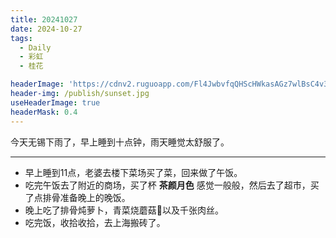 ```yaml
---
title: 20241027
date: 2024-10-27
tags:
  - Daily
  - 彩虹
  - 桂花

headerImage: 'https://cdnv2.ruguoapp.com/Fl4JwbvfqQHScHWkasAGz7wlBsC4v3.jpg'
header-img: /publish/sunset.jpg
useHeaderImage: true
headerMask: 0.4
---
```


今天无锡下雨了，早上睡到十点钟，雨天睡觉太舒服了。

---

- 早上睡到11点，老婆去楼下菜场买了菜，回来做了午饭。
- 吃完午饭去了附近的商场，买了杯 **茶颜月色** 感觉一般般，然后去了超市，买了点排骨准备晚上的晚饭。
- 晚上吃了排骨炖萝卜，青菜烧蘑菇🍄以及千张肉丝。
- 吃完饭，收拾收拾，去上海搬砖了。





